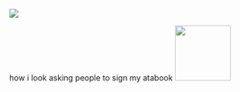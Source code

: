![](https://komarev.com/ghpvc/?username=piercedskin&color=203354&label=witnesses&base=1000) 

how i look asking people to sign my atabook 
<img src="https://71781816.carrd.co/assets/images/image11.jpg?v=4b58b513" width="100" length="100">

